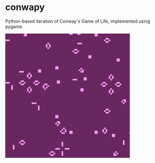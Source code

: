 # conwapy
Python-based iteration of Conway's Game of Life, implemented using pygame.

![Screenshot](https://github.com/haydenstilley/conwapy/blob/main/Screenshots/g1.PNG)
